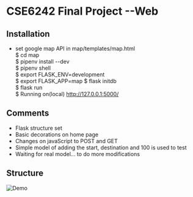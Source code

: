 # CSE6242 Final Project --Web

## Installation

* set google map API in map/templates/map.html    
$ cd map    
$ pipenv install --dev   
$ pipenv shell   
$ export FLASK_ENV=development   
$ export FLASK_APP=map
$ flask initdb   
$ flask run  
$ Running on(local) http://127.0.0.1:5000/   

## Comments
* Flask structure set
* Basic decorations on home page
* Changes on javaScript to POST and GET
* Simple model of adding the start, destination and 100 is used to test
* Waiting for real model... to do more modifications 

## Structure
![Demo](https://github.com/SKZhao97/NYC_Taxi_Price_Prediction/blob/master/Map_web_with_model/web_structure.jpg)
